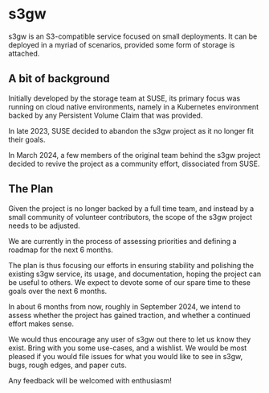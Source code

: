 # s3gw

s3gw is an S3-compatible service focused on small deployments. It can be
deployed in a myriad of scenarios, provided some form of storage is attached.

## A bit of background

Initially developed by the storage team at SUSE, its primary focus was running
on cloud native environments, namely in a Kubernetes environment backed by any
Persistent Volume Claim that was provided.

In late 2023, SUSE decided to abandon the s3gw project as it no longer fit their
goals.

In March 2024, a few members of the original team behind the s3gw project
decided to revive the project as a community effort, dissociated from SUSE.

## The Plan

Given the project is no longer backed by a full time team, and instead by a
small community of volunteer contributors, the scope of the s3gw project needs
to be adjusted.

We are currently in the process of assessing priorities and defining a roadmap
for the next 6 months.

The plan is thus focusing our efforts in ensuring stability and polishing the
existing s3gw service, its usage, and documentation, hoping the project can be
useful to others. We expect to devote some of our spare time to these goals over
the next 6 months.

In about 6 months from now, roughly in September 2024, we intend to assess
whether the project has gained traction, and whether a continued effort makes
sense.

We would thus encourage any user of s3gw out there to let us know they exist.
Bring with you some use-cases, and a wishlist. We would be most pleased if you
would file issues for what you would like to see in s3gw, bugs, rough edges, and
paper cuts.

Any feedback will be welcomed with enthusiasm!

